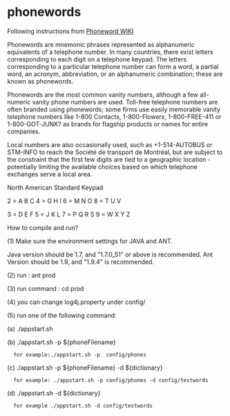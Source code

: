 # phonewords
Following instructions from [Phoneword WIKI](http://en.wikipedia.org/wiki/Phoneword)

Phonewords are mnemonic phrases represented as alphanumeric equivalents of a telephone number.
In many countries, there exist letters corresponding to each digit on a telephone keypad. The 
letters corresponding to a particular telephone number can form a word, a partial word, an 
acronym, abbreviation, or an alphanumeric combination; these are known as phonewords.

Phonewords are the most common vanity numbers, although a few all-numeric vanity phone numbers 
are used. Toll-free telephone numbers are often branded using phonewords; some firms use easily 
memorable vanity telephone numbers like 1-800 Contacts, 1-800-Flowers, 1-800-FREE-411 or 
1-800-GOT-JUNK? as brands for flagship products or names for entire companies.

Local numbers are also occasionally used, such as +1-514-AUTOBUS or STM-INFO to reach the
Société de transport de Montréal, but are subject to the constraint that the first few digits 
are tied to a geographic location - potentially limiting the available choices based on which 
telephone exchanges serve a local area.

North American Standard Keypad 

2 = A B C	 4 = G H I	6 = M N O	 8 = T U V

3 = D E F	 5 = J K L	7 = P Q R S	 9 = W X Y Z

How to compile and run?

(1) Make sure the environment settings for JAVA and ANT.
 
 Java version should be 1.7, and "1.7.0_51" or above is recommended.
 Ant Version should be 1.9, and "1.9.4" is recommended.
 
(2) run : ant prod

(3) run command : cd prod

(4) you can change log4j.property under config/

(5) run one of the following command:

  (a) ./appstart.sh 
  
  (b) ./appstart.sh -p ${phoneFilename}
  
      for example:./appstart.sh -p  config/phones
      
  (c) ./appstart.sh -p ${phoneFilename} -d ${dictionary}
  
      for example: ./appstart.sh -p config/phones -d config/testwords
      
  (d) ./appstart.sh -d ${dictionary}
  
      for example ./appstart.sh -d config/testwords
